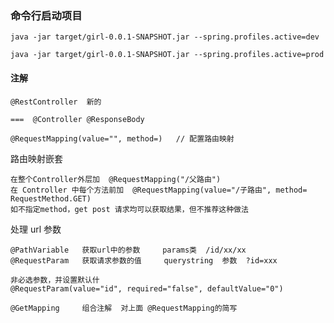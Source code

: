 ### 命令行启动项目

    java -jar target/girl-0.0.1-SNAPSHOT.jar --spring.profiles.active=dev
    
    java -jar target/girl-0.0.1-SNAPSHOT.jar --spring.profiles.active=prod
    
#### 注解

    @RestController  新的
    
    ===  @Controller @ResponseBody
    
    @RequestMapping(value="", method=)   // 配置路由映射
    
    
路由映射嵌套

    在整个Controller外层加  @RequestMapping("/父路由")
    在 Controller 中每个方法前加  @RequestMapping(value="/子路由", method= RequestMethod.GET)
    如不指定method，get post 请求均可以获取结果，但不推荐这种做法
    
处理 url 参数

    @PathVariable   获取url中的参数     params类  /id/xx/xx
    @RequestParam   获取请求参数的值     querystring  参数  ?id=xxx
    
    非必选参数，并设置默认什
    @RequestParam(value="id", required="false", defaultValue="0")
    
    @GetMapping     组合注解  对上面 @RequestMapping的简写